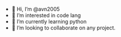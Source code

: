 - 👋 Hi, I’m @avn2005
- 👀 I’m interested in code lang
- 🌱 I’m currently learning python
- 💞️ I’m looking to collaborate on any project.


<!---
avn2005/avn2005 is a ✨ special ✨ repository because its `README.md` (this file) appears on your GitHub profile.
You can click the Preview link to take a look at your changes.
--->
